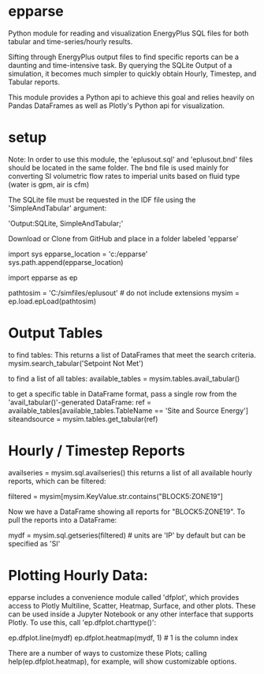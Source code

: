 # epparse
Python module for reading and visualization EnergyPlus SQL files for both tabular and time-series/hourly results.

Sifting through EnergyPlus output files to find specific reports can be a daunting and time-intensive task. By querying the SQLite Output of a simulation, it becomes much simpler to quickly obtain Hourly, Timestep, and Tabular reports.

This module provides a Python api to achieve this goal and relies heavily on Pandas DataFrames as well as Plotly's Python api for visualization.




# setup
Note: In order to use this module, the 'eplusout.sql' and 'eplusout.bnd' files should be located in the same folder. The bnd file is used mainly for converting SI volumetric flow rates to imperial units based on fluid type (water is gpm, air is cfm)

The SQLite file must be requested in the IDF file using the 'SimpleAndTabular' argument:

'Output:SQLite, SimpleAndTabular;'

Download or Clone from GitHub and place in a folder labeled 'epparse'

import sys
epparse_location = 'c:/epparse'
sys.path.append(epparse_location)

import epparse as ep

pathtosim = 'C:/simfiles/eplusout' # do not include extensions
mysim = ep.load.epLoad(pathtosim)


# Output Tables
to find tables: This returns a list of DataFrames that meet the search criteria.
mysim.search_tabular('Setpoint Not Met')

to find a list of all tables: 
available_tables = mysim.tables.avail_tabular()


to get a specific table in DataFrame format, pass a single row from the 'avail_tabular()'-generated DataFrame:
ref = available_tables[available_tables.TableName == 'Site and Source Energy']
siteandsource = mysim.tables.get_tabular(ref)


# Hourly / Timestep Reports

availseries = mysim.sql.availseries()
this returns a list of all available hourly reports, which can be filtered:


filtered = mysim[mysim.KeyValue.str.contains("BLOCK5:ZONE19"]

Now we have a DataFrame showing all reports for "BLOCK5:ZONE19". To pull the reports into a DataFrame:

mydf = mysim.sql.getseries(filtered) # units are 'IP' by default but can be specified as 'SI'

# Plotting Hourly Data:

epparse includes a convenience module called 'dfplot', which provides access to Plotly Multiline, Scatter, Heatmap, Surface, and other plots. These can be used inside a Jupyter Notebook or any other interface that supports Plotly. To use this, call 'ep.dfplot.charttype()':

ep.dfplot.line(mydf)
ep.dfplot.heatmap(mydf, 1) # 1 is the column index

There are a number of ways to customize these Plots; calling help(ep.dfplot.heatmap), for example, will show customizable options.














